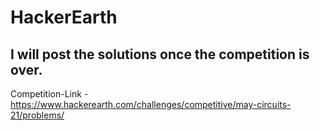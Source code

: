 # HackerEarth

## I will post the solutions once the competition is over.
Competition-Link - https://www.hackerearth.com/challenges/competitive/may-circuits-21/problems/
